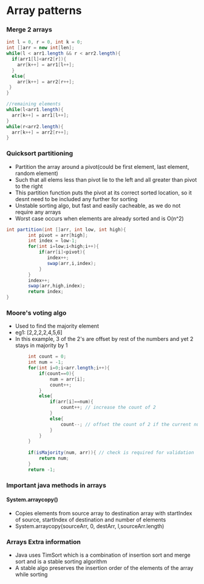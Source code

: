 # Array patterns

### Merge 2 arrays
```java
int l = 0, r = 0, int k = 0;
int []arr = new int[len];
while(l < arr1.length && r < arr2.length){
  if(arr1[l]<arr2[r]){
    arr[k++] = arr1[l++];
  }
  else{
    arr[k++] = arr2[r++]; 
 }
}

//remaining elements
while(l<arr1.length){
  arr[k++] = arr1[l++];
}
while(r<arr2.length){
  arr[k++] = arr2[r++];
}
```

### Quicksort partitioning
- Partition the array around a pivot(could be first element, last element, random element)
- Such that all elems less than pivot lie to the left and all greater than pivot to the right
- This partition function puts the pivot at its correct sorted location, so it desnt need to be included any further for sorting
- Unstable sorting algo, but fast and easily cacheable, as we do not require any arrays
- Worst case occurs when elements are already sorted and is O(n^2)
```java
int partition(int []arr, int low, int high){
        int pivot = arr[high];
        int index = low-1;
        for(int i=low;i<high;i++){
            if(arr[i]<pivot){
               index++;
               swap(arr,i,index);
            }
        }
        index++;
        swap(arr,high,index);
        return index;
}

```

### Moore's voting algo
- Used to find the majority element
- eg1: [2,2,2,2,4,5,6]
- In this example, 3 of the 2's are offset by rest of the numbers and yet 2 stays in majority by 1
```java
        int count = 0;
        int num = -1;
        for(int i=0;i<arr.length;i++){
            if(count==0){
                num = arr[i];
                count++;
            }
            else{
                if(arr[i]==num){
                    count++; // increase the count of 2
                }
                else{
                    count--; // offset the count of 2 if the current number is not 2
                }
            }
        }
        
        if(isMajority(num, arr)){ // check is required for validation
            return num;
        }
        return -1;
```



### Important java methods in arrays

#### System.arraycopy()
- Copies elements from source array to destination array with startIndex of source, startIndex of destination and number of elements
- System.arraycopy(sourceArr, 0, destArr, l,sourceArr.length)


### Arrays Extra information
- Java uses TimSort which is a combination of insertion sort and merge sort and is a stable sorting algorithm
- A stable algo preserves the insertion order of the elements of the array while sorting


